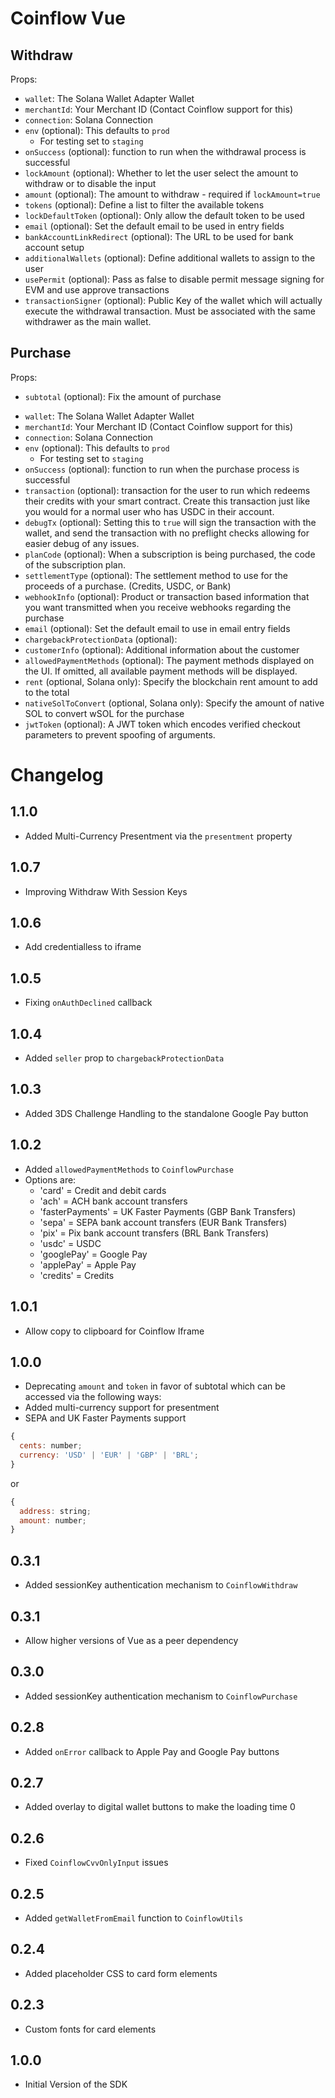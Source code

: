 # Coinflow Vue

## Withdraw

Props:

- `wallet`: The Solana Wallet Adapter Wallet
- `merchantId`: Your Merchant ID (Contact Coinflow support for this)
- `connection`: Solana Connection
- `env` (optional): This defaults to `prod`
  - For testing set to `staging`
- `onSuccess` (optional): function to run when the withdrawal process is successful
- `lockAmount` (optional): Whether to let the user select the amount to withdraw or to disable the input
- `amount` (optional): The amount to withdraw - required if `lockAmount=true`
- `tokens` (optional): Define a list to filter the available tokens
- `lockDefaultToken` (optional): Only allow the default token to be used
- `email` (optional): Set the default email to be used in entry fields
- `bankAccountLinkRedirect` (optional): The URL to be used for bank account setup
- `additionalWallets` (optional): Define additional wallets to assign to the user
- `usePermit` (optional): Pass as false to disable permit message signing for EVM and use approve transactions
- `transactionSigner` (optional): Public Key of the wallet which will actually execute the withdrawal transaction. Must be associated with the same withdrawer as the main wallet.

## Purchase

Props:

- `subtotal` (optional): Fix the amount of purchase

* `wallet`: The Solana Wallet Adapter Wallet
* `merchantId`: Your Merchant ID (Contact Coinflow support for this)
* `connection`: Solana Connection
* `env` (optional): This defaults to `prod`
  - For testing set to `staging`
* `onSuccess` (optional): function to run when the purchase process is successful
* `transaction` (optional): transaction for the user to run which redeems their credits with your smart contract. Create this transaction just like you would for a normal user who has USDC in their account.
* `debugTx` (optional): Setting this to `true` will sign the transaction with the wallet, and send the transaction with no preflight checks allowing for easier debug of any issues.
* `planCode` (optional): When a subscription is being purchased, the code of the subscription plan.
* `settlementType` (optional): The settlement method to use for the proceeds of a purchase. (Credits, USDC, or Bank)
* `webhookInfo` (optional): Product or transaction based information that you want transmitted when you receive webhooks regarding the purchase
* `email` (optional): Set the default email to use in email entry fields
* `chargebackProtectionData` (optional):
* `customerInfo` (optional): Additional information about the customer
* `allowedPaymentMethods` (optional): The payment methods displayed on the UI. If omitted, all available payment methods will be displayed.
* `rent` (optional, Solana only): Specify the blockchain rent amount to add to the total
* `nativeSolToConvert` (optional, Solana only): Specify the amount of native SOL to convert wSOL for the purchase
* `jwtToken` (optional): A JWT token which encodes verified checkout parameters to prevent spoofing of arguments.

# Changelog

## 1.1.0

- Added Multi-Currency Presentment via the `presentment` property

## 1.0.7

- Improving Withdraw With Session Keys

## 1.0.6
 
- Add credentialless to iframe

## 1.0.5

- Fixing `onAuthDeclined` callback


## 1.0.4

- Added `seller` prop to `chargebackProtectionData`

## 1.0.3

- Added 3DS Challenge Handling to the standalone Google Pay button

## 1.0.2

- Added `allowedPaymentMethods` to `CoinflowPurchase`
- Options are:
  - 'card' = Credit and debit cards
  - 'ach' = ACH bank account transfers
  - 'fasterPayments' = UK Faster Payments (GBP Bank Transfers)
  - 'sepa' = SEPA bank account transfers (EUR Bank Transfers)
  - 'pix' = Pix bank account transfers (BRL Bank Transfers)
  - 'usdc' = USDC
  - 'googlePay' = Google Pay
  - 'applePay' = Apple Pay
  - 'credits' = Credits

## 1.0.1

- Allow copy to clipboard for Coinflow Iframe

## 1.0.0

- Deprecating `amount` and `token` in favor of subtotal which can be accessed via the following ways:
- Added multi-currency support for presentment
- SEPA and UK Faster Payments support

```js
{
  cents: number;
  currency: 'USD' | 'EUR' | 'GBP' | 'BRL';
}
```

or

```js
{
  address: string;
  amount: number;
}
```

## 0.3.1

- Added sessionKey authentication mechanism to `CoinflowWithdraw`

## 0.3.1

- Allow higher versions of Vue as a peer dependency

## 0.3.0

- Added sessionKey authentication mechanism to `CoinflowPurchase`

## 0.2.8

- Added `onError` callback to Apple Pay and Google Pay buttons

## 0.2.7

- Added overlay to digital wallet buttons to make the loading time 0

## 0.2.6

- Fixed `CoinflowCvvOnlyInput` issues

## 0.2.5

- Added `getWalletFromEmail` function to `CoinflowUtils`

## 0.2.4

- Added placeholder CSS to card form elements

## 0.2.3

- Custom fonts for card elements

## 1.0.0

- Initial Version of the SDK

